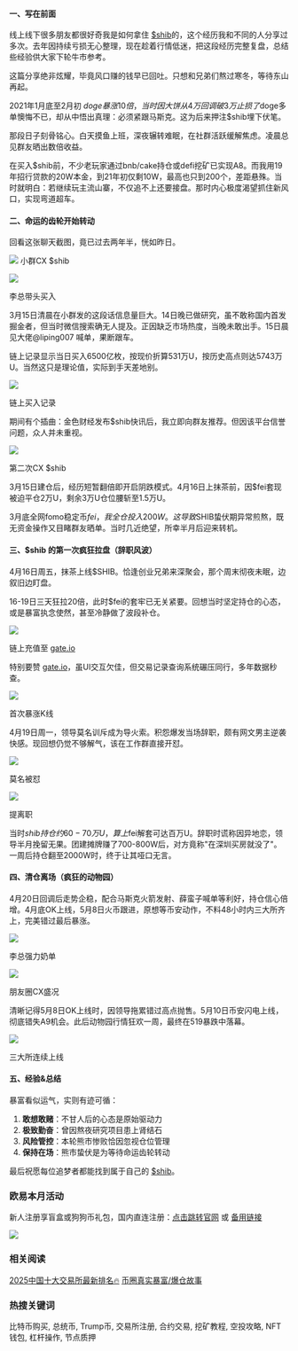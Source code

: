 #### 一、写在前面
线上线下很多朋友都很好奇我是如何拿住 [$shib](https://www.ouxyi.supply/cn/trade-spot/shib-usdt)的，这个经历我和不同的人分享过多次。去年因持续亏损无心整理，现在趁着行情低迷，把这段经历完整复盘，总结些经验供大家下轮牛市参考。

这篇分享绝非炫耀，毕竟风口赚的钱早已回吐。只想和兄弟们熬过寒冬，等待东山再起。

2021年1月底至2月初 $doge 暴涨10倍，当时因大饼从4万回调破3万止损了$doge多单懊悔不已，却从中悟出真理：必须紧跟马斯克。这为后来押注$shib埋下伏笔。

那段日子刻骨铭心。白天摸鱼上班，深夜辗转难眠，在社群活跃缓解焦虑。凌晨总见群友晒出数倍收益。

在买入$shib前，不少老玩家通过bnb/cake持仓或defi挖矿已实现A8。而我用19年招行贷款的20W本金，到21年初仅剩10W，最高也只到200个，差距悬殊。当时就明白：若继续玩主流山寨，不仅追不上还要接盘。那时内心极度渴望抓住新风口，实现弯道超车。

#### 二、命运的齿轮开始转动
回看这张聊天截图，竟已过去两年半，恍如昨日。

![](https://ac63e02.webp.li/shib-001.jpg)
小群CX $shib

![](https://ac63e02.webp.li/shib-002.jpg)

李总带头买入

3月15日清晨在小群发的这段话信息量巨大。14日晚已做研究，虽不敢称国内首发掘金者，但当时微信搜索确无人提及。正因缺乏市场热度，当晚未敢出手。15日晨见大佬@liping007 喊单，果断跟车。

链上记录显示当日买入6500亿枚，按现价折算531万U，按历史高点则达5743万U。当然这只是理论值，实际到手天差地别。

![](https://ac63e02.webp.li/shib-003.jpg)

链上买入记录

期间有个插曲：金色财经发布$shib快讯后，我立即向群友推荐。但因该平台信誉问题，众人并未重视。

![](https://ac63e02.webp.li/shib-004.jpg)

第二次CX $shib

3月15日建仓后，经历短暂翻倍即开启阴跌模式。4月16日上抹茶前，因$fei套现被迫平仓2万U，剩余3万U仓位腰斩至1.5万U。

3月底全网fomo稳定币$fei，我全仓投入200W。这导致$SHIB蛰伏期异常煎熬，既无资金操作又目睹群友晒单。当时几近绝望，所幸半月后迎来转机。

#### 三、$shib 的第一次疯狂拉盘（辞职风波）
4月16日周五，抹茶上线$SHIB。恰逢创业兄弟来深聚会，那个周末彻夜未眠，边叙旧边盯盘。

16-19日三天狂拉20倍，此时$fei的套牢已无关紧要。回想当时坚定持仓的心态，或是暴富执念使然，甚至冷静做了波段补仓。

![](https://ac63e02.webp.li/shib-005.jpg)

链上充值至 [gate.io](https://www.gate.io/signup/A1ERAQ?ref_type=103)

特别要赞 [gate.io](https://www.gate.io/signup/A1ERAQ?ref_type=103)，虽UI交互欠佳，但交易记录查询系统碾压同行，多年数据秒查。

![](https://ac63e02.webp.li/shib-006.jpg)

首次暴涨K线

4月19日周一，领导莫名训斥成为导火索。积怨爆发当场辞职，颇有网文男主逆袭快感。现回想仍觉不够解气，该在工作群直接开怼。

![](https://ac63e02.webp.li/shib-007.jpg)

莫名被怼

![](https://ac63e02.webp.li/shib-008.jpg)

提离职

当时$shib持仓约60-70万U，算上$fei解套可达百万U。辞职时谎称因异地恋，领导半月挽留无果。团建摊牌赚了700-800W后，对方竟称"在深圳买房就没了"。一周后持仓翻至2000W时，终于让其哑口无言。

#### 四、清仓离场（疯狂的动物园）
4月20日回调后走势企稳，配合马斯克火箭发射、薛蛮子喊单等利好，持仓信心倍增。4月底OK上线，5月8日火币跟进，原想等币安动作，不料48小时内三大所齐上，完美错过最后暴涨。

![](https://ac63e02.webp.li/shib-009.jpg)

李总强力奶单

![](https://ac63e02.webp.li/shib-010.jpg)

朋友圈CX盛况

清晰记得5月8日OK上线时，因领导拖累错过高点抛售。5月10日币安闪电上线，彻底错失A9机会。此后动物园行情狂欢一周，最终在519暴跌中落幕。

![](https://ac63e02.webp.li/shib-011.jpg)

三大所连续上线

#### 五、经验&总结
暴富看似运气，实则有迹可循：

1. **敢想敢赌**：不甘人后的心态是原始驱动力
2. **极致勤奋**：曾因熬夜研究项目患上肾结石
3. **风险管控**：本轮熊市惨败恰因忽视仓位管理
4. **保持在场**：熊市蛰伏是为等待命运齿轮转动

最后祝愿每位追梦者都能找到属于自己的 [$shib](https://www.ouxyi.supply/cn/trade-spot/shib-usdt)。

### 欧易本月活动
新人注册享盲盒或狗狗币礼包，国内直连注册：[点击跳转官网](https://www.okx.com/zh-hans/join/74873351) 或 [备用链接](https://www.chouyi.world/zh-hans/join/18639032)

[![](https://fe095ec.webp.li/top-10-exchanges-001.jpg)](https://www.chouyi.world/zh-hans/join/18639032)

### 相关阅读
[2025中国十大交易所最新排名🔥](https://btc8848.com/top-10-exchanges/)
[币圈真实暴富/爆仓故事](https://heiyetouzi.xyz/biquanstory001/)

### 热搜关键词
比特币购买, 总统币, Trump币, 交易所注册, 合约交易, 挖矿教程, 空投攻略, NFT钱包, 杠杆操作, 节点质押